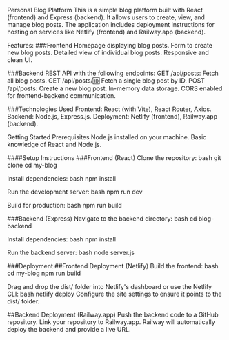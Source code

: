 Personal Blog Platform
This is a simple blog platform built with React (frontend) and Express (backend). It allows users to create, view, and manage blog posts. The application includes deployment instructions for hosting on services like Netlify (frontend) and Railway.app (backend).

Features:
###Frontend
Homepage displaying blog posts.
Form to create new blog posts.
Detailed view of individual blog posts.
Responsive and clean UI.

###Backend
REST API with the following endpoints:
GET /api/posts: Fetch all blog posts.
GET /api/posts/:id: Fetch a single blog post by ID.
POST /api/posts: Create a new blog post.
In-memory data storage.
CORS enabled for frontend-backend communication.


###Technologies Used
Frontend: React (with Vite), React Router, Axios.
Backend: Node.js, Express.js.
Deployment: Netlify (frontend), Railway.app (backend).

Getting Started
Prerequisites
Node.js installed on your machine.
Basic knowledge of React and Node.js.

####Setup Instructions
###Frontend (React)
Clone the repository:
bash
git clone <repository-url>
cd my-blog

Install dependencies:
bash
npm install

Run the development server:
bash
npm run dev

Build for production:
bash
npm run build

###Backend (Express)
Navigate to the backend directory:
bash
cd blog-backend

Install dependencies:
bash
npm install

Run the backend server:
bash
node server.js

###Deployment
##Frontend Deployment (Netlify)
Build the frontend:
bash
cd my-blog
npm run build

Drag and drop the dist/ folder into Netlify's dashboard or use the Netlify CLI:
bash
netlify deploy
Configure the site settings to ensure it points to the dist/ folder.

##Backend Deployment (Railway.app)
Push the backend code to a GitHub repository.
Link your repository to Railway.app.
Railway will automatically deploy the backend and provide a live URL.

